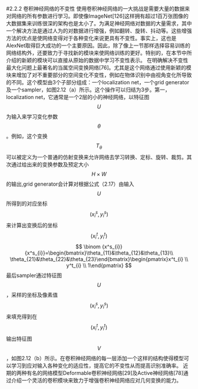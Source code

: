 #2.2.2 卷积神经网络的不变性
使用卷积神经网络的一大挑战是需要大量的数据来对网络的所有参数进行学习。即使像ImageNet[126]这样拥有超过1百万张图像的大数据集来训练很深的架构也是太小了。为满足神经网络对数据的大量需求，其中一个解决方法是通过人为的对数据进行增强，例如翻转、旋转、抖动等。这些增强方法的优点是使网络变得对于各种变化来说更具有不变性。事实上，这也是AlexNet取得巨大成功的一个主要原因。因此，除了像上一节那样选择容易训练的网络结构外，还要致力于寻找新的模块来使网络训练的更好。特别的，在本节中所介绍的新颖的模块可以直接从原始的数据中学习不变性表示。
在明确解决不变性最大化问题上最著名的当属空间变换网络[76]。尤其是这个网络通过使用新颖的模块来增加了对不重要部分的空间变化不变性，例如在物体识别中由视角变化所导致的不同。这个模型由3个子部分组成：一个localization net，一个grid generator及一个sampler，如图2.12（a）所示。这个操作可以归结为3步。第一，localization net，它通常是一个2层的小的神经网络，以特征图$$U$$为输入来学习变化参数$$\theta$$。例如，这个变换$$T_{\theta}$$可以被定义为一个普通的仿射变换来允许网络去学习转换、定标、旋转、裁剪。其次通过给出来的变换参数及预定大小$$H\times W$$的输出,grid generator会计算对根据公式（2.17）由输入$$U$$所得到的对应坐标$$(x^s_{i},y^s_{i})$$来计算出变换后的坐标$$(x^t_{i},y^t_{i})$$
$$
\binom {x^s_{i}} {x^s_{i}}=\begin{bmatrix}\theta_{11}&\theta_{12}&\theta_{13}\\ \theta_{21}&\theta_{22}&\theta_{23}\end{bmatrix}\begin{pmatrix}x^t_{i} \\ y^t_{i} \\ 1\end{pmatrix}
$$
最后sampler通过特征图$$U$$，采样的坐标及像素值$$\left(x^s_{i},y^s_{i}\right)$$来填充得到在$$\left(x^t_{i},y^t_{i}\right)$$输出特征图$$V$$，如图2.12（b）所示。在卷积神经网络的每一层添加一个这样的结构使得模型可以学习到应对输入各种变化的适应性，提高它的不变性从而提高识别准确率。
近期的两种有名的网络模型Deformable卷积神经网络[29]及Active神经网络[78]通过介绍一个灵活的卷积模块来致力于增强卷积神经网络应对几何变换的能力。